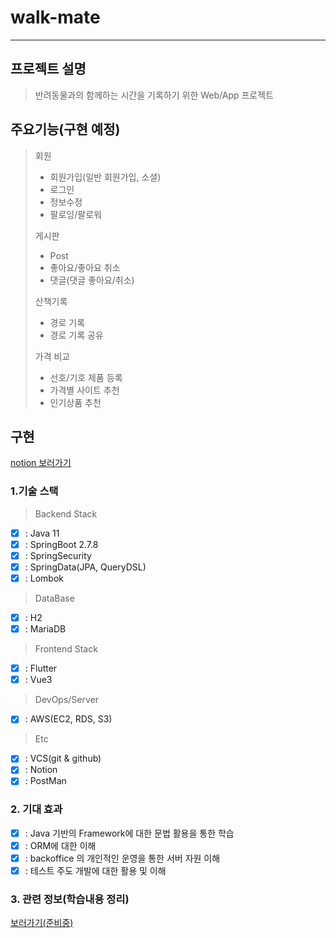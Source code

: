 # walk-mate

<hr>

## 프로젝트 설명

> 반려동물과의 함께하는 시간을 기록하기 위한 Web/App 프로젝트

## 주요기능(구현 예정)

> 회원
> - 회원가입(일반 회원가입, 소셜)
> - 로그인
> - 정보수정
> - 팔로잉/팔로워
>
> 게시판
> - Post
> - 좋아요/좋아요 취소
> - 댓글(댓글 좋아요/취소)
>
> 산책기록
> - 경로 기록
> - 경로 기록 공유
>
> 가격 비교
> - 선호/기호 제품 등록
> - 가격별 사이트 추천
> - 인기상품 추천

## 구현

<a href="https://instinctive-bamboo-92c.notion.site/5dfd8b452dee4b2bbe0f37dc9a7ccd39?v=610e617c61b843b8818a97ab394534b5&pvs=4">notion 보러가기</a>

### 1.기술 스택

> <p>Backend Stack</p>

- [x] : Java 11
- [x] : SpringBoot 2.7.8
- [x] : SpringSecurity
- [x] : SpringData(JPA, QueryDSL)
- [x] : Lombok

> <p>DataBase</p>

- [x] : H2
- [x] : MariaDB

> <p>Frontend Stack</p>

- [x] : Flutter
- [x] : Vue3

> <p>DevOps/Server</p>

- [x] : AWS(EC2, RDS, S3)

> <p>Etc</p>

- [x] : VCS(git & github)
- [x] : Notion
- [x] : PostMan

### 2. 기대 효과

- [x] : Java 기반의 Framework에 대한 문법 활용을 통한 학습
- [x] : ORM에 대한 이해
- [x] : backoffice 의 개인적인 운영을 통한 서버 자원 이해
- [x] : 테스트 주도 개발에 대한 활용 및 이해

### 3. 관련 정보(학습내용 정리)

<a href="#">보러가기(준비중)</a>